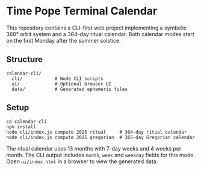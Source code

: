 # Time Pope Terminal Calendar

This repository contains a CLI-first web project implementing a symbolic 360° orbit system and a 364-day ritual calendar. Both calendar modes start on the first Monday after the summer solstice.

## Structure

```
calendar-cli/
  cli/            # Node CLI scripts
  ui/             # Optional browser UI
  data/           # Generated ephemeris files
```

## Setup

```
cd calendar-cli
npm install
node cli/index.js compute 2025 ritual     # 364-day ritual calendar
node cli/index.js compute 2025 gregorian  # 365-day Gregorian calendar
```

The ritual calendar uses 13 months with 7-day weeks and 4 weeks per month. The CLI output includes `month`, `week` and `weekday` fields for this mode. Open `ui/index.html` in a browser to view the generated data.
